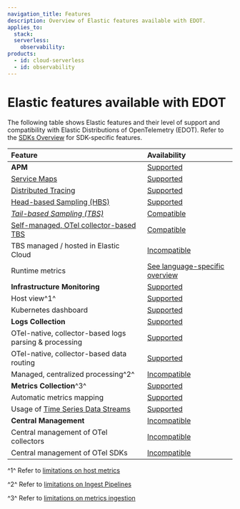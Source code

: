 ```yaml
---
navigation_title: Features
description: Overview of Elastic features available with EDOT.
applies_to:
  stack:
  serverless:
    observability:
products:
  - id: cloud-serverless
  - id: observability
---
```


# Elastic features available with EDOT

The following table shows Elastic features and their level of support and compatibility with Elastic Distributions of OpenTelemetry (EDOT). Refer to the [SDKs Overview](../edot-sdks/index.md) for SDK-specific features.

| Feature                                                                                     | Availability     |
| :------------------------------------------------------------------------------------------ | :--------------- |
| **APM**                                                                                     | [Supported]      |
| [Service Maps]                                                                              | [Supported]      |
| [Distributed Tracing]                                                                       | [Supported]      |
| [Head-based Sampling (HBS)]                                                                 | [Supported]      |
| *[Tail-based Sampling (TBS)]*                                                               | [Compatible]     |
| [Self-managed, OTel collector-based TBS]                                                    | [Compatible]     |
| TBS managed / hosted in Elastic Cloud                                                       | [Incompatible]   |
| Runtime metrics                                                                             | [See language-specific overview](../edot-sdks/index.md) |
| **Infrastructure Monitoring**                                                               | [Supported]      |
| Host view^1^                                                                                | [Supported]      |
| Kubernetes dashboard                                                                        | [Supported]      |
| **Logs Collection**                                                                         | [Supported]      |
| OTel-native, collector-based logs parsing & processing                                      | [Supported]      |
| OTel-native, collector-based data routing                                                   | [Supported]      |
| Managed, centralized processing^2^                                                          | [Incompatible]   |
| **Metrics Collection**^3^                                                                   | [Supported]      |
| Automatic metrics mapping                                                                   | [Supported]      |
| Usage of [Time Series Data Streams]                                                         | [Supported]      |
| **Central Management**                                                                      | [Incompatible]   |
| Central management of OTel collectors                                                       | [Incompatible]   |
| Central management of OTel SDKs                                                             | [Incompatible]   |


^1^ Refer to [limitations on host metrics](limitations.md#infrastructure-and-host-metrics)

^2^ Refer to [limitations on Ingest Pipelines](limitations.md#centralized-parsing-and-processing-of-data)

^3^ Refer to [limitations on metrics ingestion](limitations.md#metrics-data-ingestion)

[Incompatible]: nomenclature.md
[Compatible]: nomenclature.md
[Supported]: nomenclature.md

[Service Maps]: docs-content://solutions/observability/apm/service-map.md
[Distributed Tracing]: docs-content://solutions/observability/apm/traces-ui.md
[Head-based Sampling (HBS)]: docs-content://solutions/observability/apm/transaction-sampling.md#apm-head-based-sampling
[Tail-based Sampling (TBS)]: docs-content://solutions/observability/apm/transaction-sampling.md#apm-tail-based-sampling
[Self-managed, OTel collector-based TBS]: https://opentelemetry.io/blog/2022/tail-sampling/
[Time Series Data Streams]: docs-content://manage-data/data-store/data-streams/time-series-data-stream-tsds.md